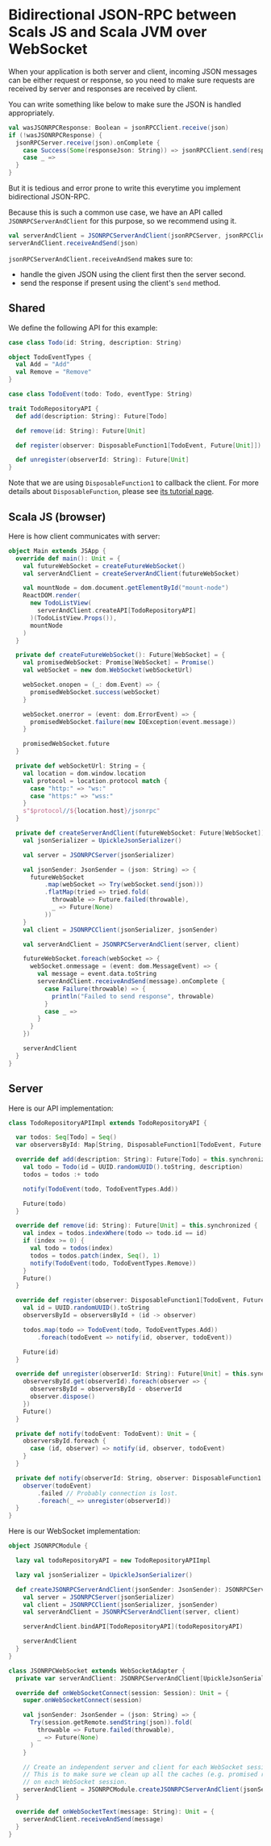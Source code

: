 # Bidirectional JSON-RPC between Scals JS and Scala JVM over WebSocket

When your application is both server and client, incoming JSON messages can be either request or response, so you need to make sure requests are received by server and responses are received by client.

You can write something like below to make sure the JSON is handled appropriately.

```scala
val wasJSONRPCResponse: Boolean = jsonRPCClient.receive(json)
if (!wasJSONRPCResponse) {
  jsonRPCServer.receive(json).onComplete {
    case Success(Some(responseJson: String)) => jsonRPCClient.send(responseJson)
    case _ =>
  }
}
```

But it is tedious and error prone to write this everytime you implement bidirectional JSON-RPC.

Because this is such a common use case, we have an API called `JSONRPCServerAndClient` for this purpose, so we recommend using it.

```scala
val serverAndClient = JSONRPCServerAndClient(jsonRPCServer, jsonRPCClient)
serverAndClient.receiveAndSend(json)
```

`jsonRPCServerAndClient.receiveAndSend` makes sure to:

- handle the given JSON using the client first then the server second.
- send the response if present using the client's `send` method.

## Shared

We define the following API for this example:

```scala
case class Todo(id: String, description: String)

object TodoEventTypes {
  val Add = "Add"
  val Remove = "Remove"
}

case class TodoEvent(todo: Todo, eventType: String)

trait TodoRepositoryAPI {
  def add(description: String): Future[Todo]

  def remove(id: String): Future[Unit]

  def register(observer: DisposableFunction1[TodoEvent, Future[Unit]]): Future[String]

  def unregister(observerId: String): Future[Unit]
}
```

Note that we are using `DisposableFunction1` to callback the client. For more details about `DisposableFunction`, please see [its tutorial page](../../tutorials/passing-function-as-parameter.md).

## Scala JS (browser)

Here is how client communicates with server:

```scala
object Main extends JSApp {
  override def main(): Unit = {
    val futureWebSocket = createFutureWebSocket()
    val serverAndClient = createServerAndClient(futureWebSocket)

    val mountNode = dom.document.getElementById("mount-node")
    ReactDOM.render(
      new TodoListView(
        serverAndClient.createAPI[TodoRepositoryAPI]
      )(TodoListView.Props()),
      mountNode
    )
  }

  private def createFutureWebSocket(): Future[WebSocket] = {
    val promisedWebSocket: Promise[WebSocket] = Promise()
    val webSocket = new dom.WebSocket(webSocketUrl)

    webSocket.onopen = (_: dom.Event) => {
      promisedWebSocket.success(webSocket)
    }

    webSocket.onerror = (event: dom.ErrorEvent) => {
      promisedWebSocket.failure(new IOException(event.message))
    }

    promisedWebSocket.future
  }

  private def webSocketUrl: String = {
    val location = dom.window.location
    val protocol = location.protocol match {
      case "http:" => "ws:"
      case "https:" => "wss:"
    }
    s"$protocol//${location.host}/jsonrpc"
  }

  private def createServerAndClient(futureWebSocket: Future[WebSocket]): JSONRPCServerAndClient[UpickleJsonSerializer] = {
    val jsonSerializer = UpickleJsonSerializer()

    val server = JSONRPCServer(jsonSerializer)

    val jsonSender: JsonSender = (json: String) => {
      futureWebSocket
          .map(webSocket => Try(webSocket.send(json)))
          .flatMap(tried => tried.fold(
            throwable => Future.failed(throwable),
            _ => Future(None)
          ))
    }
    val client = JSONRPCClient(jsonSerializer, jsonSender)

    val serverAndClient = JSONRPCServerAndClient(server, client)

    futureWebSocket.foreach(webSocket => {
      webSocket.onmessage = (event: dom.MessageEvent) => {
        val message = event.data.toString
        serverAndClient.receiveAndSend(message).onComplete {
          case Failure(throwable) => {
            println("Failed to send response", throwable)
          }
          case _ =>
        }
      }
    })

    serverAndClient
  }
}
```

## Server

Here is our API implementation:

```scala
class TodoRepositoryAPIImpl extends TodoRepositoryAPI {

  var todos: Seq[Todo] = Seq()
  var observersById: Map[String, DisposableFunction1[TodoEvent, Future[Unit]]] = Map()

  override def add(description: String): Future[Todo] = this.synchronized {
    val todo = Todo(id = UUID.randomUUID().toString, description)
    todos = todos :+ todo

    notify(TodoEvent(todo, TodoEventTypes.Add))

    Future(todo)
  }

  override def remove(id: String): Future[Unit] = this.synchronized {
    val index = todos.indexWhere(todo => todo.id == id)
    if (index >= 0) {
      val todo = todos(index)
      todos = todos.patch(index, Seq(), 1)
      notify(TodoEvent(todo, TodoEventTypes.Remove))
    }
    Future()
  }

  override def register(observer: DisposableFunction1[TodoEvent, Future[Unit]]): Future[String] = this.synchronized {
    val id = UUID.randomUUID().toString
    observersById = observersById + (id -> observer)

    todos.map(todo => TodoEvent(todo, TodoEventTypes.Add))
        .foreach(todoEvent => notify(id, observer, todoEvent))

    Future(id)
  }

  override def unregister(observerId: String): Future[Unit] = this.synchronized {
    observersById.get(observerId).foreach(observer => {
      observersById = observersById - observerId
      observer.dispose()
    })
    Future()
  }

  private def notify(todoEvent: TodoEvent): Unit = {
    observersById.foreach {
      case (id, observer) => notify(id, observer, todoEvent)
    }
  }

  private def notify(observerId: String, observer: DisposableFunction1[TodoEvent, Future[Unit]], todoEvent: TodoEvent): Unit = {
    observer(todoEvent)
        .failed // Probably connection is lost.
        .foreach(_ => unregister(observerId))
  }
}
```

Here is our WebSocket implementation:

```scala
object JSONRPCModule {

  lazy val todoRepositoryAPI = new TodoRepositoryAPIImpl

  lazy val jsonSerializer = UpickleJsonSerializer()

  def createJSONRPCServerAndClient(jsonSender: JsonSender): JSONRPCServerAndClient[UpickleJsonSerializer] = {
    val server = JSONRPCServer(jsonSerializer)
    val client = JSONRPCClient(jsonSerializer, jsonSender)
    val serverAndClient = JSONRPCServerAndClient(server, client)

    serverAndClient.bindAPI[TodoRepositoryAPI](todoRepositoryAPI)

    serverAndClient
  }
}

class JSONRPCWebSocket extends WebSocketAdapter {
  private var serverAndClient: JSONRPCServerAndClient[UpickleJsonSerializer] = _

  override def onWebSocketConnect(session: Session): Unit = {
    super.onWebSocketConnect(session)

    val jsonSender: JsonSender = (json: String) => {
      Try(session.getRemote.sendString(json)).fold(
        throwable => Future.failed(throwable),
        _ => Future(None)
      )
    }

    // Create an independent server and client for each WebSocket session.
    // This is to make sure we clean up all the caches (e.g. promised response, etc)
    // on each WebSocket session.
    serverAndClient = JSONRPCModule.createJSONRPCServerAndClient(jsonSender)
  }

  override def onWebSocketText(message: String): Unit = {
    serverAndClient.receiveAndSend(message)
  }
}
```
